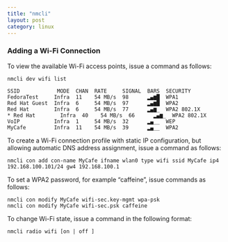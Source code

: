 ```yaml
---
title: "nmcli"
layout: post
category: linux
---
```


### Adding a Wi-Fi Connection
To view the available Wi-Fi access points, issue a command as follows:

```
nmcli dev wifi list
```

```
SSID            MODE  CHAN  RATE     SIGNAL  BARS  SECURITY
FedoraTest     Infra  11    54 MB/s  98      ▂▄▆█  WPA1
Red Hat Guest  Infra  6     54 MB/s  97      ▂▄▆█  WPA2
Red Hat        Infra  6     54 MB/s  77      ▂▄▆_  WPA2 802.1X
* Red Hat        Infra  40    54 MB/s  66      ▂▄▆_  WPA2 802.1X
VoIP           Infra  1     54 MB/s  32      ▂▄__  WEP
MyCafe         Infra  11    54 MB/s  39      ▂▄__  WPA2
```

To create a Wi-Fi connection profile with static IP configuration, but allowing automatic DNS address assignment, issue a command as follows:

```
nmcli con add con-name MyCafe ifname wlan0 type wifi ssid MyCafe ip4 192.168.100.101/24 gw4 192.168.100.1
```

To set a WPA2 password, for example “caffeine”, issue commands as follows:

```
nmcli con modify MyCafe wifi-sec.key-mgmt wpa-psk
nmcli con modify MyCafe wifi-sec.psk caffeine
```

To change Wi-Fi state, issue a command in the following format:

```
nmcli radio wifi [on | off ]
```
